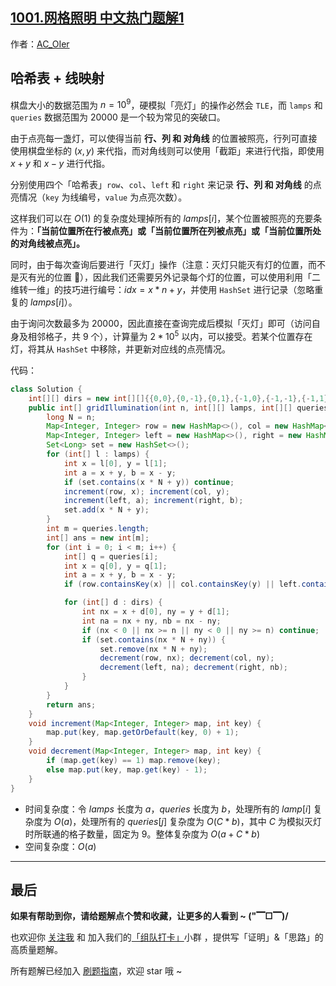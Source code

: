 ## [1001.网格照明 中文热门题解1](https://leetcode.cn/problems/grid-illumination/solutions/100000/gong-shui-san-xie-ha-xi-biao-xian-ying-s-s48d)

作者：[AC_OIer](https://leetcode.cn/u/AC_OIer)

## 哈希表 + 线映射

棋盘大小的数据范围为 $n = 10^9$，硬模拟「亮灯」的操作必然会 `TLE`，而 `lamps` 和 `queries` 数据范围为 $20000$ 是一个较为常见的突破口。

由于点亮每一盏灯，可以使得当前 **行、列 和 对角线** 的位置被照亮，行列可直接使用棋盘坐标的 $(x, y)$ 来代指，而对角线则可以使用「截距」来进行代指，即使用 $x + y$ 和 $x - y$ 进行代指。

分别使用四个「哈希表」`row`、`col`、`left` 和 `right` 来记录 **行、列 和 对角线** 的点亮情况（`key` 为线编号，`value` 为点亮次数）。

这样我们可以在 $O(1)$ 的复杂度处理掉所有的 $lamps[i]$，某个位置被照亮的充要条件为：**「当前位置所在行被点亮」或「当前位置所在列被点亮」或「当前位置所处的对角线被点亮」。**

同时，由于每次查询后要进行「灭灯」操作（注意：灭灯只能灭有灯的位置，而不是灭有光的位置 🤣），因此我们还需要另外记录每个灯的位置，可以使用利用「二维转一维」的技巧进行编号：$idx = x * n + y$，并使用 `HashSet` 进行记录（忽略重复的 $lamps[i]$）。

由于询问次数最多为 $20000$，因此直接在查询完成后模拟「灭灯」即可（访问自身及相邻格子，共 $9$ 个），计算量为 $2 * 10^5$ 以内，可以接受。若某个位置存在灯，将其从 `HashSet` 中移除，并更新对应线的点亮情况。

代码：
```Java []
class Solution {
    int[][] dirs = new int[][]{{0,0},{0,-1},{0,1},{-1,0},{-1,-1},{-1,1},{1,0},{1,-1},{1,1}};
    public int[] gridIllumination(int n, int[][] lamps, int[][] queries) {
        long N = n;
        Map<Integer, Integer> row = new HashMap<>(), col = new HashMap<>();
        Map<Integer, Integer> left = new HashMap<>(), right = new HashMap<>();
        Set<Long> set = new HashSet<>();
        for (int[] l : lamps) {
            int x = l[0], y = l[1];
            int a = x + y, b = x - y;
            if (set.contains(x * N + y)) continue;
            increment(row, x); increment(col, y);
            increment(left, a); increment(right, b);
            set.add(x * N + y);
        }
        int m = queries.length;
        int[] ans = new int[m];
        for (int i = 0; i < m; i++) {
            int[] q = queries[i];
            int x = q[0], y = q[1];
            int a = x + y, b = x - y;
            if (row.containsKey(x) || col.containsKey(y) || left.containsKey(a) || right.containsKey(b)) ans[i] = 1;

            for (int[] d : dirs) {
                int nx = x + d[0], ny = y + d[1];
                int na = nx + ny, nb = nx - ny;
                if (nx < 0 || nx >= n || ny < 0 || ny >= n) continue;
                if (set.contains(nx * N + ny)) {
                    set.remove(nx * N + ny);
                    decrement(row, nx); decrement(col, ny);
                    decrement(left, na); decrement(right, nb);
                }
            }
        }
        return ans;
    }
    void increment(Map<Integer, Integer> map, int key) {
        map.put(key, map.getOrDefault(key, 0) + 1);
    }
    void decrement(Map<Integer, Integer> map, int key) {
        if (map.get(key) == 1) map.remove(key);
        else map.put(key, map.get(key) - 1);
    }
}
```
* 时间复杂度：令 $lamps$ 长度为 $a$，$queries$ 长度为 $b$，处理所有的 $lamp[i]$ 复杂度为 $O(a)$，处理所有的 $queries[j]$ 复杂度为 $O(C * b)$，其中 $C$ 为模拟灭灯时所联通的格子数量，固定为 $9$。整体复杂度为 $O(a + C * b)$
* 空间复杂度：$O(a)$


---

## 最后

**如果有帮助到你，请给题解点个赞和收藏，让更多的人看到 ~ ("▔□▔)/**

也欢迎你 [关注我](https://oscimg.oschina.net/oscnet/up-19688dc1af05cf8bdea43b2a863038ab9e5.png) 和 加入我们的[「组队打卡」](https://leetcode-cn.com/u/ac_oier/)小群 ，提供写「证明」&「思路」的高质量题解。

所有题解已经加入 [刷题指南](https://github.com/SharingSource/LogicStack-LeetCode/wiki)，欢迎 star 哦 ~